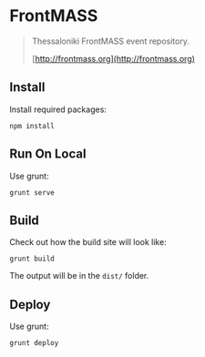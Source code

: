 # FrontMASS

> Thessaloniki FrontMASS event repository.
>
> [http://frontmass.org](http://frontmass.org)

## Install

Install required packages:

```shell
npm install
```

## Run On Local

Use grunt:

```shell
grunt serve
```

## Build

Check out how the build site will look like:

```shell
grunt build
```

The output will be in the `dist/` folder.

## Deploy

Use grunt:

```shell
grunt deploy
```

